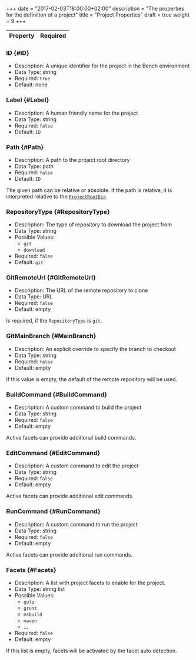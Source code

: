 +++
date = "2017-02-03T18:00:00+02:00"
description = "The properties for the definition of a project"
title = "Project Properties"
draft = true
weight = 9
+++

| Property | Required |
|----------|----------|


### ID {#ID}

* Description: A unique identifier for the project in the Bench environment 
* Data Type: string
* Required: `true`
* Default: none

### Label {#Label}

* Description: A human friendly name for the project
* Data Type: string
* Required: `false`
* Default: `ID`

### Path {#Path}

* Description: A path to the project root directory
* Data Type: path
* Required: `false`
* Default: `ID`

The given path can be relative or absolute.
If the path is relative, it is interpreted relative to the [`ProjectRootDir`](/ref/config/#ProjectRootDir).

### RepositoryType {#RepositoryType}

* Description: The type of repository to download the project from
* Data Type: string
* Possible Values:
    + `git`
    + `download`
* Required: `false`
* Default: `git`

### GitRemoteUrl {#GitRemoteUrl}

* Description: The URL of the remote repository to clone
* Data Type: URL
* Required: `false`
* Default: empty

Is required, if the `RepositoryType` is `git`.

### GitMainBranch {#MainBranch}

* Description: An explicit override to specify the branch to checkout
* Data Type: string
* Required: `false`
* Default: empty

If this value is empty, the default of the remote repository will be used.

### BuildCommand {#BuildCommand}

* Description: A custom command to build the project
* Data Type: string
* Required: `false`
* Default: empty

Active facets can provide additional build commands.

### EditCommand {#EditCommand}

* Description: A custom command to edit the project
* Data Type: string
* Required: `false`
* Default: empty

Active facets can provide additional edit commands.

### RunCommand {#RunCommand}

* Description: A custom command to run the project
* Data Type: string
* Required: `false`
* Default: empty

Active facets can provide additional run commands.

### Facets {#Facets}

* Description: A list with project facets to enable for the project.
* Data Type: string list
* Possible Values:
    + `gulp`
    + `grunt`
    + `msbuild`
    + `maven`
    + ...
* Required: `false`
* Default: empty

If this list is empty, facets will be activated by the facet auto detection.
